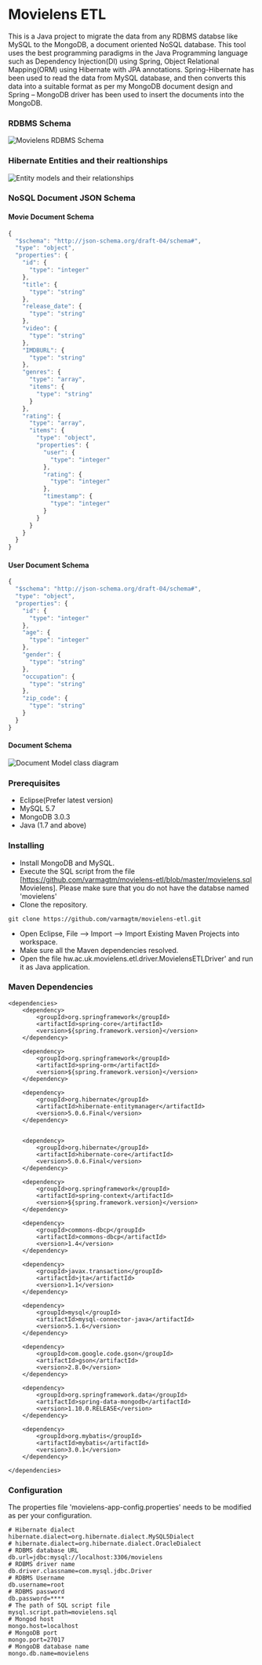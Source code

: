 # Movielens ETL

This is a Java project to migrate the data from any RDBMS databse like MySQL to the MongoDB, a document oriented NoSQL database. This tool uses the best programming paradigms in the Java Programming language such as Dependency Injection(DI) using Spring, Object Relational Mapping(ORM) using Hibernate with JPA annotations. Spring-Hibernate has been used to read the data from MySQL database, and then converts this data into a suitable format as per my MongoDB document design and Spring – MongoDB driver has been used to insert the documents into the MongoDB.

### RDBMS Schema

![Movielens RDBMS Schema](https://image.ibb.co/iMKBQk/movielens_mysql.jpg)

### Hibernate Entities and their realtionships

![Entity models and their relationships](https://github.com/varmagtm/movielens-etl/blob/master/movielens-entity-models-and-realtionships.jpg)


### NoSQL Document JSON Schema

#### Movie Document Schema


```javascript
{
  "$schema": "http://json-schema.org/draft-04/schema#",
  "type": "object",
  "properties": {
    "id": {
      "type": "integer"
    },
    "title": {
      "type": "string"
    },
    "release_date": {
      "type": "string"
    },
    "video": {
      "type": "string"
    },
    "IMDBURL": {
      "type": "string"
    },
    "genres": {
      "type": "array",
      "items": {
        "type": "string"
      }
    },
    "rating": {
      "type": "array",
      "items": {
        "type": "object",
        "properties": {
          "user": {
            "type": "integer"
          },
          "rating": {
            "type": "integer"
          },
          "timestamp": {
            "type": "integer"
          }
        }
      }
    }
  }
}
```

#### User Document Schema


```javascript
{
  "$schema": "http://json-schema.org/draft-04/schema#",
  "type": "object",
  "properties": {
    "id": {
      "type": "integer"
    },
    "age": {
      "type": "integer"
    },
    "gender": {
      "type": "string"
    },
    "occupation": {
      "type": "string"
    },
    "zip_code": {
      "type": "string"
    }
  }
}
```

#### Document Schema
![Document Model class diagram](https://github.com/varmagtm/movielens-etl/blob/master/movielens-document-models.jpg)

### Prerequisites

* Eclipse(Prefer latest version)
* MySQL 5.7
* MongoDB 3.0.3
* Java (1.7 and above)


### Installing

* Install MongoDB and MySQL.
* Execute the SQL script from the file [https://github.com/varmagtm/movielens-etl/blob/master/movielens.sql Movielens]. Please make sure that you do not have the databse named 'movielens'
* Clone the repository.
```	
git clone https://github.com/varmagtm/movielens-etl.git
```
* Open Eclipse, File --> Import --> Import Existing Maven Projects into workspace.
* Make sure all the Maven dependencies resolved.
* Open the file hw.ac.uk.movielens.etl.driver.MovielensETLDriver' and run it as Java application.


### Maven Dependencies


```
<dependencies>
	<dependency>
		<groupId>org.springframework</groupId>
		<artifactId>spring-core</artifactId>
		<version>${spring.framework.version}</version>
	</dependency>

	<dependency>
		<groupId>org.springframework</groupId>
		<artifactId>spring-orm</artifactId>
		<version>${spring.framework.version}</version>
	</dependency>

	<dependency>
		<groupId>org.hibernate</groupId>
		<artifactId>hibernate-entitymanager</artifactId>
		<version>5.0.6.Final</version>
	</dependency>


	<dependency>
		<groupId>org.hibernate</groupId>
		<artifactId>hibernate-core</artifactId>
		<version>5.0.6.Final</version>
	</dependency>

	<dependency>
		<groupId>org.springframework</groupId>
		<artifactId>spring-context</artifactId>
		<version>${spring.framework.version}</version>
	</dependency>

	<dependency>
		<groupId>commons-dbcp</groupId>
		<artifactId>commons-dbcp</artifactId>
		<version>1.4</version>
	</dependency>

	<dependency>
		<groupId>javax.transaction</groupId>
		<artifactId>jta</artifactId>
		<version>1.1</version>
	</dependency>

	<dependency>
		<groupId>mysql</groupId>
		<artifactId>mysql-connector-java</artifactId>
		<version>5.1.6</version>
	</dependency>

	<dependency>
		<groupId>com.google.code.gson</groupId>
		<artifactId>gson</artifactId>
		<version>2.8.0</version>
	</dependency>

	<dependency>
		<groupId>org.springframework.data</groupId>
		<artifactId>spring-data-mongodb</artifactId>
		<version>1.10.0.RELEASE</version>
	</dependency>

	<dependency>
		<groupId>org.mybatis</groupId>
		<artifactId>mybatis</artifactId>
		<version>3.0.1</version>
	</dependency>

</dependencies>
```

### Configuration

The properties file 'movielens-app-config.properties' needs to be modified as per your configuration.
```
# Hibernate dialect
hibernate.dialect=org.hibernate.dialect.MySQL5Dialect
# hibernate.dialect=org.hibernate.dialect.OracleDialect
# RDBMS database URL
db.url=jdbc:mysql://localhost:3306/movielens
# RDBMS driver name
db.driver.classname=com.mysql.jdbc.Driver
# RDBMS Username
db.username=root
# RDBMS password
db.password=****
# The path of SQL script file
mysql.script.path=movielens.sql
# Mongod host
mongo.host=localhost
# MongoDB port
mongo.port=27017
# MongoDB database name
mongo.db.name=movielens
```
